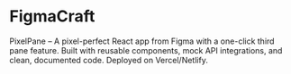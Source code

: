 # FigmaCraft
PixelPane – A pixel-perfect React app from Figma with a one-click third pane feature. Built with reusable components, mock API integrations, and clean, documented code. Deployed on Vercel/Netlify.

